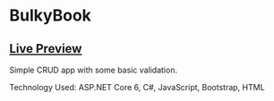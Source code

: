 # BulkyBook

## [Live Preview](https://bulkybookweb-ath.azurewebsites.net/Category)

Simple CRUD app with some basic validation.

Technology Used: ASP.NET Core 6, C#, JavaScript, Bootstrap, HTML

